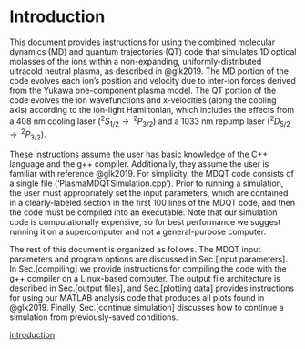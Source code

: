 Introduction 
============

This document provides instructions for using the combined molecular
dynamics (MD) and quantum trajectories (QT) code that simulates 1D
optical molasses of the ions within a non-expanding,
uniformly-distributed ultracold neutral plasma, as described in
@glk2019. The MD portion of the code evolves each ion’s position and
velocity due to inter-ion forces derived from the Yukawa one-component
plasma model. The QT portion of the code evolves the ion wavefunctions
and x-velocities (along the cooling axis) according to the ion-light
Hamiltonian, which includes the effects from a 408 nm cooling laser
($^2S_{1/2}\rightarrow\,^2P_{3/2}$) and a 1033 nm repump laser
($^2D_{5/2}\rightarrow\,^2P_{3/2}$).

These instructions assume the user has basic knowledge of the C++
language and the g++ compiler. Additionally, they assume the user is
familiar with reference @glk2019. For simplicity, the MDQT code consists
of a single file (‘PlasmaMDQTSimulation.cpp’). Prior to running a
simulation, the user must appropriately set the input parameters, which
are contained in a clearly-labeled section in the first 100 lines of the
MDQT code, and then the code must be compiled into an executable. Note
that our simulation code is computationally expensive, so for best
performance we suggest running it on a supercomputer and not a
general-purpose computer.

The rest of this document is organized as follows. The MDQT input
parameters and program options are discussed in Sec.[input parameters].
In Sec.[compiling] we provide instructions for compiling the code with
the g++ compiler on a Linux-based computer. The output file architecture
is described in Sec.[output files], and Sec.[plotting data] provides
instructions for using our MATLAB analysis code that produces all plots
found in @glk2019. Finally, Sec.[continue simulation] discusses how to
continue a simulation from previously-saved conditions.

[introduction](#introduction)
